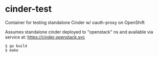 # cinder-test
Container for testing standalone Cinder w/ oauth-proxy on OpenShift

Assumes standalone cinder deployed to "openstack" ns and available via service at:
https://cinder.openstack.svc

```shell
$ go build
$ make
```